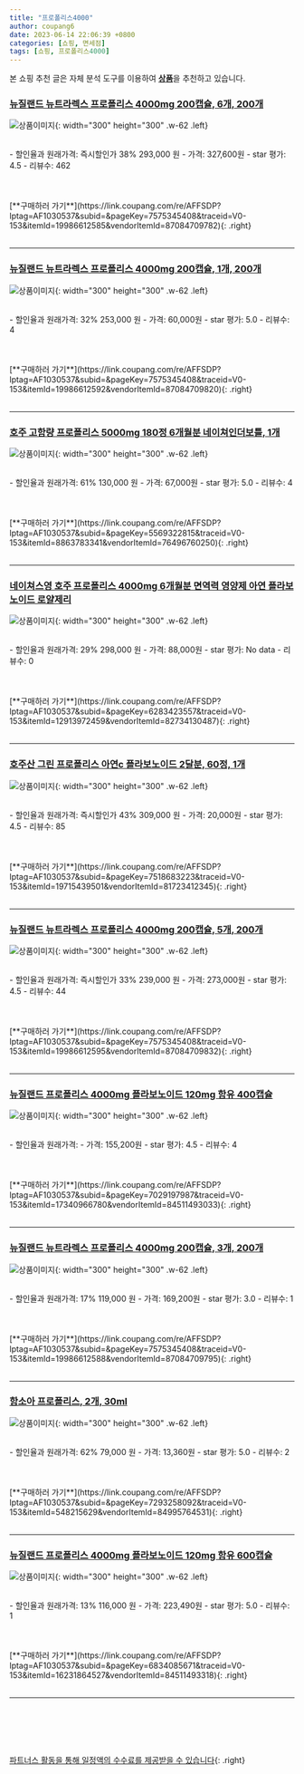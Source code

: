 ```yaml
---
title: "프로폴리스4000"
author: coupang6
date: 2023-06-14 22:06:39 +0800
categories: [쇼핑, 면세점]
tags: [쇼핑, 프로폴리스4000]
---
```


본 쇼핑 추천 글은 자체 분석 도구를 이용하여 [**상품**](https://link.coupang.com/a/bao1ui)을 추천하고 있습니다.

### [뉴질랜드 뉴트라렉스 프로폴리스 4000mg 200캡슐, 6개, 200개](https://link.coupang.com/re/AFFSDP?lptag=AF1030537&subid=&pageKey=7575345408&traceid=V0-153&itemId=19986612585&vendorItemId=87084709782)

![상품이미지](https://thumbnail9.coupangcdn.com/thumbnails/remote/230x230ex/image/vendor_inventory/8717/510d861d41eaa0379ec57faba10b140a22b7b86fcc1c34a52d9fe0a9e4eb.jpg){: width="300" height="300" .w-62 .left}


<br>
- 할인율과 원래가격: 즉시할인가 38%  293,000   원
- 가격: 327,600원
- star 평가: 4.5
- 리뷰수: 462
<br>
<br>
<br>
<br>
[**구매하러 가기**](https://link.coupang.com/re/AFFSDP?lptag=AF1030537&subid=&pageKey=7575345408&traceid=V0-153&itemId=19986612585&vendorItemId=87084709782){: .right}
<br>
<br>

---

### [뉴질랜드 뉴트라렉스 프로폴리스 4000mg 200캡슐, 1개, 200개](https://link.coupang.com/re/AFFSDP?lptag=AF1030537&subid=&pageKey=7575345408&traceid=V0-153&itemId=19986612592&vendorItemId=87084709820)

![상품이미지](https://thumbnail8.coupangcdn.com/thumbnails/remote/230x230ex/image/vendor_inventory/99c7/d2ffd2d319e35137824bee064858ff697a19f585f84617a0a16855716be0.jpg){: width="300" height="300" .w-62 .left}


<br>
- 할인율과 원래가격: 32%  253,000   원
- 가격: 60,000원
- star 평가: 5.0
- 리뷰수: 4
<br>
<br>
<br>
<br>
[**구매하러 가기**](https://link.coupang.com/re/AFFSDP?lptag=AF1030537&subid=&pageKey=7575345408&traceid=V0-153&itemId=19986612592&vendorItemId=87084709820){: .right}
<br>
<br>

---

### [호주 고함량 프로폴리스 5000mg 180정 6개월분 네이쳐인더보틀, 1개](https://link.coupang.com/re/AFFSDP?lptag=AF1030537&subid=&pageKey=5569322815&traceid=V0-153&itemId=8863783341&vendorItemId=76496760250)

![상품이미지](https://thumbnail9.coupangcdn.com/thumbnails/remote/230x230ex/image/vendor_inventory/6034/3cbd809461508234cc4b7afcb6c2875f1ec2a32565dc26783e129b477130.jpg){: width="300" height="300" .w-62 .left}


<br>
- 할인율과 원래가격: 61%  130,000   원
- 가격: 67,000원
- star 평가: 5.0
- 리뷰수: 4
<br>
<br>
<br>
<br>
[**구매하러 가기**](https://link.coupang.com/re/AFFSDP?lptag=AF1030537&subid=&pageKey=5569322815&traceid=V0-153&itemId=8863783341&vendorItemId=76496760250){: .right}
<br>
<br>

---

### [네이쳐스영 호주 프로폴리스 4000mg 6개월분 면역력 영양제 아연 플라보노이드 로얄제리](https://link.coupang.com/re/AFFSDP?lptag=AF1030537&subid=&pageKey=6283423557&traceid=V0-153&itemId=12913972459&vendorItemId=82734130487)

![상품이미지](https://thumbnail7.coupangcdn.com/thumbnails/remote/230x230ex/image/vendor_inventory/0b02/64b62d26fcbd29d5c32ab35b561986cbe1e65a536915ca1ca2d238017769.jpg){: width="300" height="300" .w-62 .left}


<br>
- 할인율과 원래가격: 29%  298,000   원
- 가격: 88,000원
- star 평가: No data
- 리뷰수: 0
<br>
<br>
<br>
<br>
[**구매하러 가기**](https://link.coupang.com/re/AFFSDP?lptag=AF1030537&subid=&pageKey=6283423557&traceid=V0-153&itemId=12913972459&vendorItemId=82734130487){: .right}
<br>
<br>

---

### [호주산 그린 프로폴리스 아연c 플라보노이드 2달분, 60정, 1개](https://link.coupang.com/re/AFFSDP?lptag=AF1030537&subid=&pageKey=7518683223&traceid=V0-153&itemId=19715439501&vendorItemId=81723412345)

![상품이미지](https://thumbnail8.coupangcdn.com/thumbnails/remote/230x230ex/image/vendor_inventory/52b6/1aa12044a5d985d1340f190e660b7fb37a877310f90f52957ceb00d493de.jpg){: width="300" height="300" .w-62 .left}


<br>
- 할인율과 원래가격: 즉시할인가 43%  309,000   원
- 가격: 20,000원
- star 평가: 4.5
- 리뷰수: 85
<br>
<br>
<br>
<br>
[**구매하러 가기**](https://link.coupang.com/re/AFFSDP?lptag=AF1030537&subid=&pageKey=7518683223&traceid=V0-153&itemId=19715439501&vendorItemId=81723412345){: .right}
<br>
<br>

---

### [뉴질랜드 뉴트라렉스 프로폴리스 4000mg 200캡슐, 5개, 200개](https://link.coupang.com/re/AFFSDP?lptag=AF1030537&subid=&pageKey=7575345408&traceid=V0-153&itemId=19986612595&vendorItemId=87084709832)

![상품이미지](https://thumbnail8.coupangcdn.com/thumbnails/remote/230x230ex/image/vendor_inventory/89ff/14393d052fa46b141a894038fb0d3460115bd4b914c0d6047721dd1efc33.jpg){: width="300" height="300" .w-62 .left}


<br>
- 할인율과 원래가격: 즉시할인가 33%  239,000   원
- 가격: 273,000원
- star 평가: 4.5
- 리뷰수: 44
<br>
<br>
<br>
<br>
[**구매하러 가기**](https://link.coupang.com/re/AFFSDP?lptag=AF1030537&subid=&pageKey=7575345408&traceid=V0-153&itemId=19986612595&vendorItemId=87084709832){: .right}
<br>
<br>

---

### [뉴질랜드 프로폴리스 4000mg 플라보노이드 120mg 함유 400캡슐](https://link.coupang.com/re/AFFSDP?lptag=AF1030537&subid=&pageKey=7029197987&traceid=V0-153&itemId=17340966780&vendorItemId=84511493033)

![상품이미지](https://thumbnail9.coupangcdn.com/thumbnails/remote/230x230ex/image/vendor_inventory/9300/eaf5cf475f5ae04db55b4509b13f69e20fd7c7296125cfba8777e7539463.jpeg){: width="300" height="300" .w-62 .left}


<br>
- 할인율과 원래가격: 
- 가격: 155,200원
- star 평가: 4.5
- 리뷰수: 4
<br>
<br>
<br>
<br>
[**구매하러 가기**](https://link.coupang.com/re/AFFSDP?lptag=AF1030537&subid=&pageKey=7029197987&traceid=V0-153&itemId=17340966780&vendorItemId=84511493033){: .right}
<br>
<br>

---

### [뉴질랜드 뉴트라렉스 프로폴리스 4000mg 200캡슐, 3개, 200개](https://link.coupang.com/re/AFFSDP?lptag=AF1030537&subid=&pageKey=7575345408&traceid=V0-153&itemId=19986612588&vendorItemId=87084709795)

![상품이미지](https://thumbnail10.coupangcdn.com/thumbnails/remote/230x230ex/image/vendor_inventory/2c08/d97004133de8e38e5b224fa713a0703fb12e472d5efb27193019ab987ce7.jpg){: width="300" height="300" .w-62 .left}


<br>
- 할인율과 원래가격: 17%  119,000   원
- 가격: 169,200원
- star 평가: 3.0
- 리뷰수: 1
<br>
<br>
<br>
<br>
[**구매하러 가기**](https://link.coupang.com/re/AFFSDP?lptag=AF1030537&subid=&pageKey=7575345408&traceid=V0-153&itemId=19986612588&vendorItemId=87084709795){: .right}
<br>
<br>

---

### [함소아 프로폴리스, 2개, 30ml](https://link.coupang.com/re/AFFSDP?lptag=AF1030537&subid=&pageKey=7293258092&traceid=V0-153&itemId=548215629&vendorItemId=84995764531)

![상품이미지](https://thumbnail10.coupangcdn.com/thumbnails/remote/230x230ex/image/retail/images/1070919833936422-5a80fb21-4fe3-4312-9455-feb1094d0feb.jpg){: width="300" height="300" .w-62 .left}


<br>
- 할인율과 원래가격: 62%  79,000   원
- 가격: 13,360원
- star 평가: 5.0
- 리뷰수: 2
<br>
<br>
<br>
<br>
[**구매하러 가기**](https://link.coupang.com/re/AFFSDP?lptag=AF1030537&subid=&pageKey=7293258092&traceid=V0-153&itemId=548215629&vendorItemId=84995764531){: .right}
<br>
<br>

---

### [뉴질랜드 프로폴리스 4000mg 플라보노이드 120mg 함유 600캡슐](https://link.coupang.com/re/AFFSDP?lptag=AF1030537&subid=&pageKey=6834085671&traceid=V0-153&itemId=16231864527&vendorItemId=84511493318)

![상품이미지](https://thumbnail7.coupangcdn.com/thumbnails/remote/230x230ex/image/vendor_inventory/a23c/e870ef5d363b38e556ee1be3261a9338093ad38dac4ca5c290e5ce573b7f.jpeg){: width="300" height="300" .w-62 .left}


<br>
- 할인율과 원래가격: 13%  116,000   원
- 가격: 223,490원
- star 평가: 5.0
- 리뷰수: 1
<br>
<br>
<br>
<br>
[**구매하러 가기**](https://link.coupang.com/re/AFFSDP?lptag=AF1030537&subid=&pageKey=6834085671&traceid=V0-153&itemId=16231864527&vendorItemId=84511493318){: .right}
<br>
<br>

---
<br><br><br><br><br> [파트너스 활동을 통해 일정액의 수수료를 제공받을 수 있습니다](https://link.coupang.com/a/bao1ui){: .right}